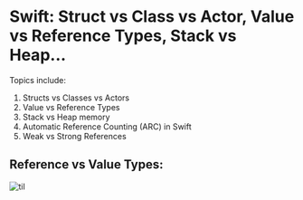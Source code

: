 Swift: Struct vs Class vs Actor, Value vs Reference Types, Stack vs Heap...
===========================================================================

Topics include:
1. Structs vs Classes vs Actors
2. Value vs Reference Types
3. Stack vs Heap memory
4. Automatic Reference Counting (ARC) in Swift
5. Weak vs Strong References

Reference vs Value Types:
-------------------------
![til](https://miro.medium.com/v2/resize:fit:1500/format:webp/1*oiSNPErZHJ40FcWNTxAM0A.gif)
